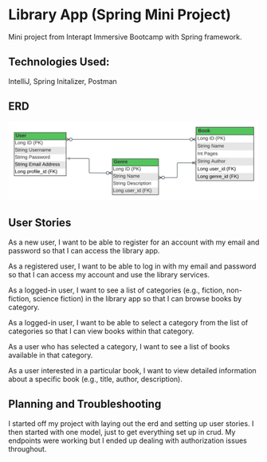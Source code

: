 # Library App (Spring Mini Project)
Mini project from Interapt Immersive Bootcamp with Spring framework.

## Technologies Used:
IntelliJ,
Spring Initalizer,
Postman


## ERD 
![ERD for Library App](image.png)

## User Stories
As a new user, I want to be able to register for an account with my email and password so that I can access the library app.

As a registered user, I want to be able to log in with my email and password so that I can access my account and use the library services.

As a logged-in user, I want to see a list of categories (e.g., fiction, non-fiction, science fiction) in the library app so that I can browse books by category.

As a logged-in user, I want to be able to select a category from the list of categories so that I can view books within that category.

As a user who has selected a category, I want to see a list of books available in that category.

As a user interested in a particular book, I want to view detailed information about a specific book (e.g., title, author, description).

## Planning and Troubleshooting
I started off my project with laying out the erd and setting up user stories. I then started with one model, just to get everything set up in crud. My endpoints were working but I ended up dealing with authorization issues throughout.